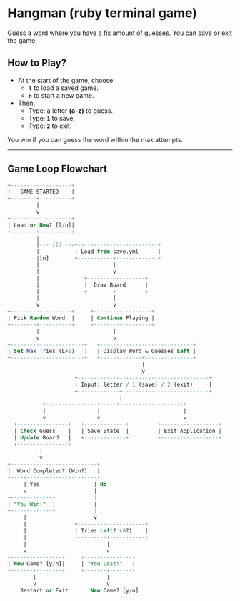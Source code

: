 # Hangman (ruby terminal game)

Guess a word where you have a fix amount of guesses. You can save or exit the game.

## How to Play?

- At the start of the game, choose:
  - **`l`** to load a saved game.
  - **`n`** to start a new game.
- Then:
  - Type: a letter **(a-z)** to guess.
  - Type: **`1`** to save.
  - Type: **`2`** to exit.

You win if you can guess the word within the max attempts.

---

## Game Loop Flowchart

```sql
+-------------------+
|   GAME STARTED    |
+--------+----------+
         |
         v
+-------------------+
| Load or New? [l/n]|
+--------+----------+
         |
         |--- [l] -->+-------------------------+
         |           | Load from save.yml      |
         |[n]        +-----------+-------------+
         |                       |
         |                       v
         |              +------------------+
         |              |  Draw Board      |
         |              +--------+---------+
         |                       |
         v                       v
+-------------------+     +------------------+
| Pick Random Word  |     | Continue Playing |
+--------+----------+     +--------+---------+
         |                       |
         v                       v
+-----------------------+   +-----------------------------+
| Set Max Tries (L+1)   |   | Display Word & Guesses Left |
+-----------------------+   +-------------+---------------+
                                          |
                                          v
                     +-----------------------------------------+
                     | Input: letter / 1 (save) / 2 (exit)     |
                     +-------------+---------------------------+
                                   |
           +----------------+-----+--------------------+
           |                |                          |
           v                v                          v
  +----------------+   +-------------+         +------------------+
  | Check Guess    |   | Save State  |         | Exit Application |
  | Update Board   |   +-------------+         +------------------+
  +-------+--------+
          |
          v
+---------------------------+
|  Word Completed? (Win?)   |
+----+----------------------+
     | Yes                 | No
     v                     |
+-------------+            |
| "You Win!"  |            |
+-------------+            |
     |                     v
     |               +---------------------+
     |               | Tries Left? (0?)    |
     |               +---------+-----------+
     |                         |
     v                         v
+----------------+     +---------------+
| New Game? [y/n]|     | "You Lost!"   |
+-------+--------+     +-------+-------+
        |                      |
        v                      v
    Restart or Exit       New Game? [y/n]
